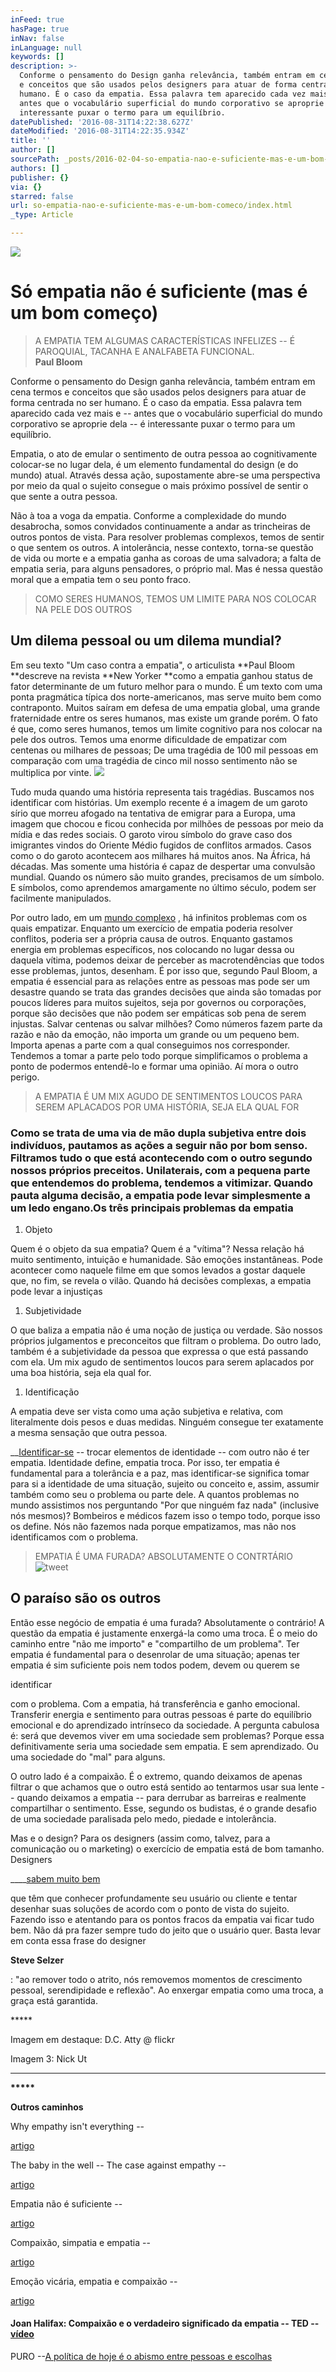 ```yaml
---
inFeed: true
hasPage: true
inNav: false
inLanguage: null
keywords: []
description: >-
  Conforme o pensamento do Design ganha relevância, também entram em cena termos
  e conceitos que são usados pelos designers para atuar de forma centrada no ser
  humano. É o caso da empatia. Essa palavra tem aparecido cada vez mais e –
  antes que o vocabulário superficial do mundo corporativo se aproprie dela – é
  interessante puxar o termo para um equilíbrio.
datePublished: '2016-08-31T14:22:38.627Z'
dateModified: '2016-08-31T14:22:35.934Z'
title: ''
author: []
sourcePath: _posts/2016-02-04-so-empatia-nao-e-suficiente-mas-e-um-bom-comeco.md
authors: []
publisher: {}
via: {}
starred: false
url: so-empatia-nao-e-suficiente-mas-e-um-bom-comeco/index.html
_type: Article

---
```

![](https://the-grid-user-content.s3-us-west-2.amazonaws.com/f36435bd-7ba3-43f1-9481-3a43687312cf.jpg)

# 

# Só empatia não é suficiente (mas é um bom começo)

> A EMPATIA TEM ALGUMAS CARACTERÍSTICAS INFELIZES -- É PAROQUIAL, TACANHA E ANALFABETA FUNCIONAL.  
> **Paul Bloom**

Conforme o pensamento do Design ganha relevância, também entram em cena termos e conceitos que são usados pelos designers para atuar de forma centrada no ser humano. É o caso da empatia. Essa palavra tem aparecido cada vez mais e -- antes que o vocabulário superficial do mundo corporativo se aproprie dela -- é interessante puxar o termo para um equilíbrio.

Empatia, o ato de emular o sentimento de outra pessoa ao cognitivamente colocar-se no lugar dela, é um elemento fundamental do design (e do mundo) atual. Através dessa ação, supostamente abre-se uma perspectiva por meio da qual o sujeito consegue o mais próximo possível de sentir o que sente a outra pessoa.

Não à toa a voga da empatia. Conforme a complexidade do mundo desabrocha, somos convidados continuamente a andar as trincheiras de outros pontos de vista. Para resolver problemas complexos, temos de sentir o que sentem os outros. A intolerância, nesse contexto, torna-se questão de vida ou morte e a empatia ganha as coroas de uma salvadora; a falta de empatia seria, para alguns pensadores, o próprio mal. Mas é nessa questão moral que a empatia tem o seu ponto fraco.

> COMO SERES HUMANOS, TEMOS UM LIMITE PARA NOS COLOCAR NA PELE DOS OUTROS

## Um dilema pessoal ou um dilema mundial?

Em seu texto "Um caso contra a empatia", o articulista **Paul Bloom **descreve na revista **New Yorker **como a empatia ganhou status de fator determinante de um futuro melhor para o mundo. É um texto com uma ponta pragmática típica dos norte-americanos, mas serve muito bem como contraponto. Muitos saíram em defesa de uma empatia global, uma grande fraternidade entre os seres humanos, mas existe um grande porém. O fato é que, como seres humanos, temos um limite cognitivo para nos colocar na pele dos outros. Temos uma enorme dificuldade de empatizar com centenas ou milhares de pessoas; De uma tragédia de 100 mil pessoas em comparação com uma tragédia de cinco mil nosso sentimento não se multiplica por vinte.
![](https://the-grid-user-content.s3-us-west-2.amazonaws.com/6d728730-fee7-47a5-8fba-0daf7e3c970a.png)

Tudo muda quando uma história representa tais tragédias. Buscamos nos identificar com histórias. Um exemplo recente é a imagem de um garoto sírio que morreu afogado na tentativa de emigrar para a Europa, uma imagem que chocou e ficou conhecida por milhões de pessoas por meio da mídia e das redes sociais. O garoto virou símbolo do grave caso dos imigrantes vindos do Oriente Médio fugidos de conflitos armados. Casos como o do garoto acontecem aos milhares há muitos anos. Na África, há décadas. Mas somente uma história é capaz de despertar uma convulsão mundial. Quando os número são muito grandes, precisamos de um símbolo. E símbolos, como aprendemos amargamente no último século, podem ser facilmente manipulados.

Por outro lado, em um [mundo complexo][0] , há infinitos problemas com os quais empatizar. Enquanto um exercício de empatia poderia resolver conflitos, poderia ser a própria causa de outros. Enquanto gastamos energia em problemas específicos, nos colocando no lugar dessa ou daquela vítima, podemos deixar de perceber as macrotendências que todos esse problemas, juntos, desenham. É por isso que, segundo Paul Bloom, a empatia é essencial para as relações entre as pessoas mas pode ser um desastre quando se trata das grandes decisões que ainda são tomadas por poucos líderes para muitos sujeitos, seja por governos ou corporações, porque são decisões que não podem ser empáticas sob pena de serem injustas. Salvar centenas ou salvar milhões? Como números fazem parte da razão e não da emoção, não importa um grande ou um pequeno bem. Importa apenas a parte com a qual conseguimos nos corresponder. Tendemos a tomar a parte pelo todo porque simplificamos o problema a ponto de podermos entendê-lo e formar uma opinião. Aí mora o outro perigo.

> A EMPATIA É UM MIX AGUDO DE SENTIMENTOS LOUCOS PARA SEREM APLACADOS POR UMA HISTÓRIA, SEJA ELA QUAL FOR

### Como se trata de uma via de mão dupla subjetiva entre dois indivíduos, pautamos as ações a seguir não por bom senso. Filtramos tudo o que está acontecendo com o outro segundo nossos próprios preceitos. Unilaterais, com a pequena parte que entendemos do problema, tendemos a vitimizar. Quando pauta alguma decisão, a empatia pode levar simplesmente a um ledo engano.Os três principais problemas da empatia

1. Objeto

Quem é o objeto da sua empatia? Quem é a "vítima"? Nessa relação há muito sentimento, intuição e humanidade. São emoções instantâneas. Pode acontecer como naquele filme em que somos levados a gostar daquele que, no fim, se revela o vilão. Quando há decisões complexas, a empatia pode levar a injustiças

1. Subjetividade

O que baliza a empatia não é uma noção de justiça ou verdade. São nossos próprios julgamentos e preconceitos que filtram o problema. Do outro lado, também é a subjetividade da pessoa que expressa o que está passando com ela. Um mix agudo de sentimentos loucos para serem aplacados por uma boa história, seja ela qual for.

1. Identificação

A empatia deve ser vista como uma ação subjetiva e relativa, com literalmente dois pesos e duas medidas. Ninguém consegue ter exatamente a mesma sensação que outra pessoa.

__[Identificar-se][1] -- trocar elementos de identidade -- com outro não é ter empatia. Identidade define, empatia troca. Por isso, ter empatia é fundamental para a tolerância e a paz, mas identificar-se significa tomar para si a identidade de uma situação, sujeito ou conceito e, assim, assumir também como seu o problema ou parte dele. A quantos problemas no mundo assistimos nos perguntando "Por que ninguém faz nada" (inclusive nós mesmos)? Bombeiros e médicos fazem isso o tempo todo, porque isso os define. Nós não fazemos nada porque empatizamos, mas não nos identificamos com o problema.

> EMPATIA É UMA FURADA? ABSOLUTAMENTE O CONTRTÁRIO![tweet][2]

## O paraíso são os outros

Então esse negócio de empatia é uma furada? Absolutamente o contrário! A questão da empatia é justamente enxergá-la como uma troca. É o meio do caminho entre "não me importo" e "compartilho de um problema". Ter empatia é fundamental para o desenrolar de uma situação; apenas ter empatia é sim suficiente pois nem todos podem, devem ou querem se

identificar

com o problema. Com a empatia, há transferência e ganho emocional. Transferir energia e sentimento para outras pessoas é parte do equilíbrio emocional e do aprendizado intrínseco da sociedade. A pergunta cabulosa é: será que devemos viver em uma sociedade sem problemas? Porque essa definitivamente seria uma sociedade sem empatia. E sem aprendizado. Ou uma sociedade do "mal" para alguns.

O outro lado é a compaixão. É o extremo, quando deixamos de apenas filtrar o que achamos que o outro está sentido ao tentarmos usar sua lente -- quando deixamos a empatia -- para derrubar as barreiras e realmente compartilhar o sentimento. Esse, segundo os budistas, é o grande desafio de uma sociedade paralisada pelo medo, piedade e intolerância.

Mas e o design? Para os designers (assim como, talvez, para a comunicação ou o marketing) o exercício de empatia está de bom tamanho. Designers 

____[sabem muito bem][3]

que têm que conhecer profundamente seu usuário ou cliente e tentar desenhar suas soluções de acordo com o ponto de vista do sujeito. Fazendo isso e atentando para os pontos fracos da empatia vai ficar tudo bem. Não dá pra fazer sempre tudo do jeito que o usuário quer. Basta levar em conta essa frase do designer

**Steve Selzer**

: "ao remover todo o atrito, nós removemos momentos de crescimento pessoal, serendipidade e reflexão". Ao enxergar empatia como uma troca, a graça está garantida.

\*\*\*\*\*

Imagem em destaque: D.C. Atty @ flickr

Imagem 3: Nick Ut

****

**\*\*\*\*\***

**Outros caminhos**

Why empathy isn't everything --

[artigo][4]

The baby in the well -- The case against empathy --

[artigo][5]

Empatia não é suficiente --

[artigo][6]

Compaixão, simpatia e empatia --

[artigo][7]

Emoção vicária, empatia e compaixão --

[artigo][8]

#### Joan Halifax: Compaixão e o verdadeiro significado da empatia -- TED --[vídeo][9]

PURO --[A política de hoje é o abismo entre pessoas e escolhas][10]

[0]: http://puro.cc/ocupe-o-presente/
[1]: http://puro.cc/o-complexo-sabor-da-mudanca/
[2]: http://twitter.com/intent/tweet?url=http://puro.cc/so-empatia-nao-e-suficiente/&text=EMPATIA%20%C3%89%20UMA%20FURADA?%20ABSOLUTAMENTE%20O%20CONTRT%C3%81RIO!&via=https://www.twitter.com/rodrigofesteves&related=&hashtags=conflito,design,empatia,identidade,indentifica%C3%A7%C3%A3o,justi%C3%A7a,outro,pessoa,ponto%20de%20vista,preconceito,subjetividade,toler%C3%A2ncia,troca, "Tweet this!"
[3]: http://puro.cc/designers-projetam-para-o-que-nao-importa/
[4]: http://designmind.frogdesign.com/2015/05/human-centered-design-why-empathy-isnt-everything/
[5]: http://www.newyorker.com/magazine/2013/05/20/the-baby-in-the-well
[6]: http://olugar.org/empatia-nao-e-suficiente/
[7]: http://www.ufrgs.br/bioetica/compaix.htm
[8]: http://www.papodehomem.com.br/emocao-vicaria-empatia-e-compaixao/
[9]: http://www.ted.com/talks/joan_halifax/transcript?language=pt-br
[10]: http://puro.cc/a-politica-de-hoje-e-o-abismo-entre-pessoas-e-escolhas/